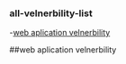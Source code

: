 ### all-velnerbility-list
-[web aplication velnerbility](##web-aplication-velnerbility)















##web aplication velnerbility

